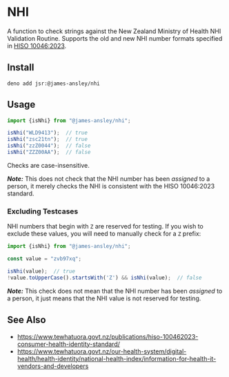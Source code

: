 # NHI

A function to check strings against the New Zealand Ministry of Health NHI
Validation Routine.
Supports the old and new NHI number formats specified in
[HISO 10046:2023](https://www.tewhatuora.govt.nz/publications/hiso-100462023-consumer-health-identity-standard/).

## Install

```
deno add jsr:@james-ansley/nhi
```

## Usage

```javascript
import {isNhi} from "@james-ansley/nhi";

isNhi("WLD9413");  // true
isNhi("zsc21tn");  // true
isNhi("zzZ0044");  // false
isNhi("ZZZ00AA");  // false
```

Checks are case-insensitive.

***Note:*** This does not check that the NHI number has been _assigned_ to
a person, it merely checks the NHI is consistent with the HISO 10046:2023
standard.

### Excluding Testcases

NHI numbers that begin with `Z` are reserved for testing.
If you wish to exclude these values, you will need to manually check for a `Z`
prefix:

```javascript
import {isNhi} from "@james-ansley/nhi";

const value = "zvb97xq";

isNhi(value);  // true
!value.toUpperCase().startsWith('Z') && isNhi(value);  // false
```

***Note:*** This check does not mean that the NHI number has been _assigned_ to
a person, it just means that the NHI value is not reserved for testing.

## See Also

- https://www.tewhatuora.govt.nz/publications/hiso-100462023-consumer-health-identity-standard/
- https://www.tewhatuora.govt.nz/our-health-system/digital-health/health-identity/national-health-index/information-for-health-it-vendors-and-developers
